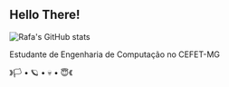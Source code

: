 ## Hello There!



![Rafa's GitHub stats](https://github-readme-stats.vercel.app/api?username=rafa16w34&show_icons=true&theme=shadow_blue)


Estudante de Engenharia de Computação no CEFET-MG

》🏳 • 🪐 • 💀 • 😇《
